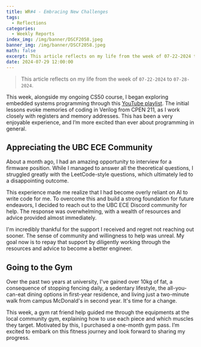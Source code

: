 ```yaml
---
title: WR#4 - Embracing New Challenges
tags:
  - Reflections
categories:
  - Weekly Reports
index_img: /img/banner/DSCF2058.jpeg
banner_img: /img/banner/DSCF2058.jpeg
math: false
excerpt: This article reflects on my life from the week of 07-22-2024 to 07-28-2024.
date: 2024-07-29 12:00:00
---
```


> This article reflects on my life from the week of `07-22-2024` to `07-28-2024`.

This week, alongside my ongoing CS50 course, I began exploring embedded systems programming through this [YouTube playlist](https://www.youtube.com/watch?v=hnj-7XwTYRI&list=PLPW8O6W-1chwyTzI3BHwBLbGQoPFxPAPM). The initial lessons evoke memories of coding in Verilog from CPEN 211, as I work closely with registers and memory addresses. This has been a very enjoyable experience, and I’m more excited than ever about programming in general.

## Appreciating the UBC ECE Community
About a month ago, I had an amazing opportunity to interview for a firmware position. While I managed to answer all the theoretical questions, I struggled greatly with the LeetCode-style questions, which ultimately led to a disappointing outcome.

This experience made me realize that I had become overly reliant on AI to write code for me. To overcome this and build a strong foundation for future endeavors, I decided to reach out to the UBC ECE Discord community for help. The response was overwhelming, with a wealth of resources and advice provided almost immediately.

I'm incredibly thankful for the support I received and regret not reaching out sooner. The sense of community and willingness to help was unreal. My goal now is to repay that support by diligently working through the resources and advice to become a better engineer.

## Going to the Gym
Over the past two years at university, I've gained over 10kg of fat, a consequence of stopping fencing daily, a sedentary lifestyle, the all-you-can-eat dining options in first-year residence, and living just a two-minute walk from campus McDonald's in second year. It's time for a change.

This week, a gym rat friend help guided me through the equipments at the local community gym, explaining how to use each piece and which muscles they target. Motivated by this, I purchased a one-month gym pass. I’m excited to embark on this fitness journey and look forward to sharing my progress.
